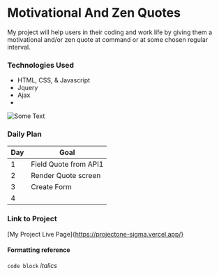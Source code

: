 # Motivational And Zen Quotes

My project will help users in their coding and work life by giving them a motivational and/or zen quote at command or at some chosen regular interval.



### Technologies Used
- HTML, CSS, & Javascript
- Jquery
- Ajax
- 




![Some Text](https://external-content.duckduckgo.com/iu/?u=https%3A%2F%2Ftse3.mm.bing.net%2Fth%3Fid%3DOIP.ubkEaryfdOKLzpatGzIoxQHaK6%26pid%3DApi&f=1&ipt=8910499d6c8608b0281676f21919fbe750eed17dee34a2c8ae6471b3d992aeca&ipo=images)

### Daily Plan
| Day | Goal |
|-----|------|
|1|Field Quote from API1|
|2|Render Quote screen|
|3|Create Form|
|4||


### Link to Project
[My Project Live Page]{https://projectone-sigma.vercel.app/}


#### Formatting reference
```code block```
_italics_